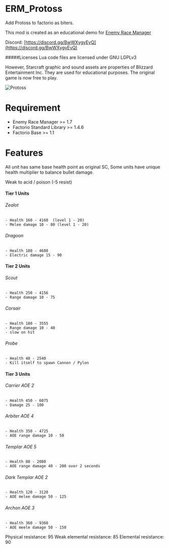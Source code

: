 # ERM_Protoss
Add Protoss to factorio as biters.

This mod is created as an educational demo for [Enemy Race Manager](https://mods.factorio.com/mod/enemyracemanager)

Discord:  [https://discord.gg/BwWXygyEyQ](https://discord.gg/BwWXygyEyQ)

#####Licenses
Lua code files are licensed under GNU LGPLv3

However, Starcraft graphic and sound assets are properties of Blizzard Entertainment Inc.  They are used for educational purposes. The original game is now free to play.


![Protoss](https://mods-data.factorio.com/assets/01f1d66653ee245f5abe8d5bacf6d359bb6e9c97.png "Protoss")


# Requirement
* Enemy Race Manager >= 1.7
* Factorio Standard Library >= 1.4.6
* Factorio Base >= 1.1

# Features
All unit has same base health point as original SC, Some units have unique health multiplier to balance bullet damage.

Weak to acid / poison (-5 resist)

#### Tier 1 Units
###### Zealot
    - Health 160 - 4160  (level 1 - 20)
    - Melee damage 10 - 80 (level 1 - 20)
###### Dragoon
    - Health 180 - 4680
    - Electric damage 15 - 90


#### Tier 2 Units
###### Scout
    - Health 250 - 4156
    - Range damage 10 - 75

###### Corsair
    - Health 180 - 3555
    - Range damage 10 - 40   
    - slow on hit

###### Probe
    - Health 40 - 2540
    - Kill itself to spawn Cannon / Pylon


#### Tier 3 Units
###### Carrier AOE 2
    - Health 450 - 6075
    - Damage 25 - 100

###### Arbiter AOE 4
    - Health 350 - 4725
    - AOE range damage 10 - 50

###### Templar AOE 5
    - Health 80 - 2080
    - AOE range damage 40 - 200 over 2 seconds

###### Dark Templar AOE 2
    - Health 120 - 3120
    - AOE melee damage 50 - 125

###### Archon AOE 3
    - Health 360 - 9360
    - AOE meele damage 50 - 150

Physical resistance: 95
Weak elemental resistance: 85
Elemental resistance: 90